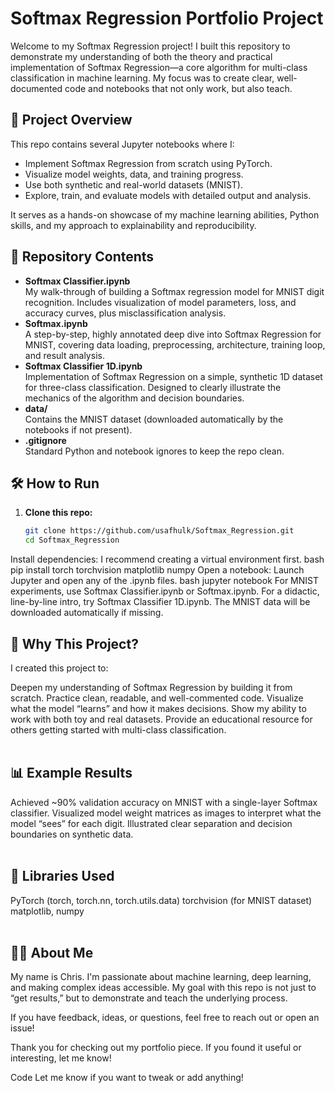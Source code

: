 # Softmax Regression Portfolio Project

Welcome to my Softmax Regression project! I built this repository to demonstrate my understanding of both the theory and practical implementation of Softmax Regression—a core algorithm for multi-class classification in machine learning. My focus was to create clear, well-documented code and notebooks that not only work, but also teach.

## 🚩 Project Overview

This repo contains several Jupyter notebooks where I:

- Implement Softmax Regression from scratch using PyTorch.
- Visualize model weights, data, and training progress.
- Use both synthetic and real-world datasets (MNIST).
- Explore, train, and evaluate models with detailed output and analysis.

It serves as a hands-on showcase of my machine learning abilities, Python skills, and my approach to explainability and reproducibility.

## 📁 Repository Contents

- **Softmax Classifier.ipynb**  
  My walk-through of building a Softmax regression model for MNIST digit recognition. Includes visualization of model parameters, loss, and accuracy curves, plus misclassification analysis.
- **Softmax.ipynb**  
  A step-by-step, highly annotated deep dive into Softmax Regression for MNIST, covering data loading, preprocessing, architecture, training loop, and result analysis.
- **Softmax Classifier 1D.ipynb**  
  Implementation of Softmax Regression on a simple, synthetic 1D dataset for three-class classification. Designed to clearly illustrate the mechanics of the algorithm and decision boundaries.
- **data/**  
  Contains the MNIST dataset (downloaded automatically by the notebooks if not present).
- **.gitignore**  
  Standard Python and notebook ignores to keep the repo clean.

## 🛠️ How to Run

1. **Clone this repo:**
   ```bash
   git clone https://github.com/usafhulk/Softmax_Regression.git
   cd Softmax_Regression
Install dependencies:
I recommend creating a virtual environment first.
bash
pip install torch torchvision matplotlib numpy
Open a notebook:
Launch Jupyter and open any of the .ipynb files.
bash
jupyter notebook
For MNIST experiments, use Softmax Classifier.ipynb or Softmax.ipynb.
For a didactic, line-by-line intro, try Softmax Classifier 1D.ipynb.
The MNIST data will be downloaded automatically if missing.

## 🌟 Why This Project?
I created this project to:

Deepen my understanding of Softmax Regression by building it from scratch.
Practice clean, readable, and well-commented code.
Visualize what the model “learns” and how it makes decisions.
Show my ability to work with both toy and real datasets.
Provide an educational resource for others getting started with multi-class classification. <br/>
<br/>
## 📊 Example Results
Achieved ~90% validation accuracy on MNIST with a single-layer Softmax classifier.
Visualized model weight matrices as images to interpret what the model “sees” for each digit.
Illustrated clear separation and decision boundaries on synthetic data.<br/>
<br/>
## 🤖 Libraries Used
PyTorch (torch, torch.nn, torch.utils.data)
torchvision (for MNIST dataset)
matplotlib, numpy<br/>
<br/>
## 🧑‍💻 About Me
My name is Chris. I'm passionate about machine learning, deep learning, and making complex ideas accessible. My goal with this repo is not just to “get results,” but to demonstrate and teach the underlying process.

If you have feedback, ideas, or questions, feel free to reach out or open an issue!

Thank you for checking out my portfolio piece. If you found it useful or interesting, let me know!

Code
Let me know if you want to tweak or add anything!
